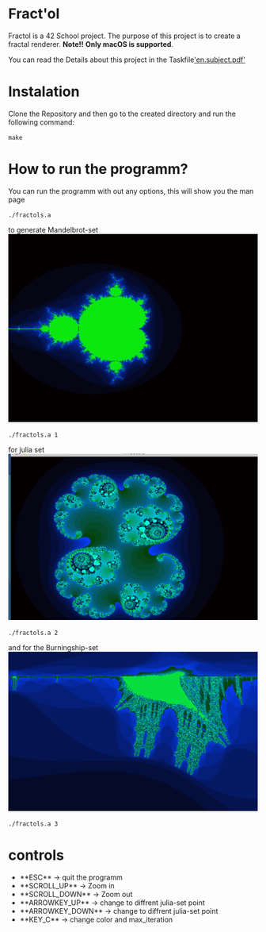 # Fract'ol

Fractol is a 42 School project. The purpose of this project is to create a fractal renderer.
**Note!!**
**Only macOS is supported**.

You can read the Details about this project in the Taskfile['en.subject.pdf'](/en.subject.pdf)

# Instalation
Clone the Repository and then go to the created directory and run the following command:

```
make
```
# How to run the programm?
You can run the programm with out any options, this will show you the man page

```
./fractols.a
```
to generate Mandelbrot-set
![Mandelbrot](/image/Mandelbrot-set.png)
```
./fractols.a 1
```
for julia set
![Julia-set](/image/julia-set-0.png)
```
./fractols.a 2
```
and for the Burningship-set
![Burningship-set](/image/burningship-set.png)
```
./fractols.a 3
```

# controls
<ul>

<li> **ESC** 			-> quit the programm </li>
<li> **SCROLL_UP** 		-> Zoom in</li>
<li> **SCROLL_DOWN**	-> Zoom out</li>
<li> **ARROWKEY_UP**	-> change to diffrent julia-set point</li>
<li> **ARROWKEY_DOWN**	-> change to diffrent julia-set point</li>
<li> **KEY_C**			-> change color and max_iteration</li>

</ul>

